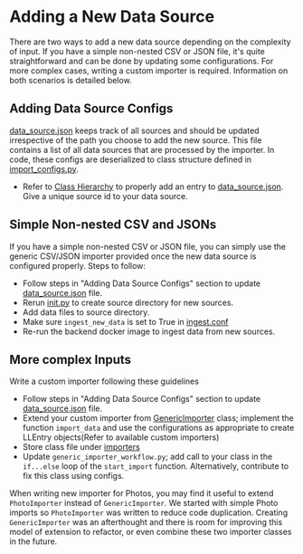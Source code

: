 # Adding a New Data Source
There are two ways to add a new data source depending on the complexity of input.
If you have a simple non-nested CSV or JSON file, it's quite straightforward and can be done by updating some configurations.
For more complex cases, writing a custom importer is required.
Information on both scenarios is detailed below.

## Adding Data Source Configs
[data_source.json](src/common/bootstrap/data_source.json) keeps track of all sources and should be updated 
irrespective of the path you choose to add the new source.
This file contains a list of all data sources that are processed by the importer. 
In code, these configs are deserialized to class structure defined in [import_configs.py](src/common/objects/import_configs.py).
- Refer to [Class Hierarchy](src/common/objects/import_configs.py) to properly add an entry to 
[data_source.json](src/common/bootstrap/data_source.json). Give a unique source id to your data source.


## Simple Non-nested CSV and JSONs
If you have a simple non-nested CSV or JSON file, you can simply use the generic CSV/JSON importer provided once the new data source is configured properly.
Steps to follow:
- Follow steps in "Adding Data Source Configs" section to update [data_source.json](src/common/bootstrap/data_source.json) file.
- Rerun [init.py](src/init.py) to create source directory for new sources.
- Add data files to source directory.
- Make sure `ingest_new_data` is set to True in [ingest.conf](conf/ingest.conf)
- Re-run the backend docker image to ingest data from new sources.

## More complex Inputs
Write a custom importer following these guidelines 
- Follow steps in "Adding Data Source Configs" section to update [data_source.json](src/common/bootstrap/data_source.json) file.
- Extend your custom importer from [GenericImporter](src/ingest/importers/generic_importer.py) class; 
    implement the function `import_data` and use the configurations as appropriate to create LLEntry objects(Refer to available custom importers)
- Store class file under [importers](src/ingest/importers)
- Update  `generic_importer_workflow.py`; add call to your class in the `if...else` loop of the `start_import` function. Alternatively, contribute to fix this class using configs.

When writing new importer for Photos, you may find it useful to extend `PhotoImporter` instead of `GenericImporter`. 
We started with simple Photo imports so `PhotoImporter` was written to reduce code duplication.
Creating `GenericImporter` was an afterthought and there is room for improving this model of extension to refactor, or even combine
these two importer classes in the future. 
